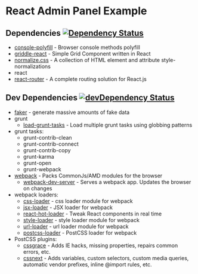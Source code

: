 React Admin Panel Example
===

## Dependencies [![Dependency Status](https://david-dm.org/semigradsky/react-admin-example.svg)](https://david-dm.org/semigradsky/react-admin-example)

- [console-polyfill](https://github.com/paulmillr/console-polyfill) - Browser console methods polyfill
- [griddle-react](https://github.com/GriddleGriddle/Griddle) - Simple Grid Component written in React
- [normalize.css](https://github.com/necolas/normalize.css) - A collection of HTML element and attribute style-normalizations
- react
- [react-router](https://github.com/rackt/react-router) - A complete routing solution for React.js

## Dev Dependencies [![devDependency Status](https://david-dm.org/semigradsky/react-admin-example/dev-status.svg)](https://david-dm.org/semigradsky/react-admin-example#info=devDependencies)

- [faker](https://github.com/Marak/faker.js) - generate massive amounts of fake data
- grunt
  - [load-grunt-tasks](https://github.com/sindresorhus/load-grunt-tasks) - Load multiple grunt tasks using globbing patterns
- grunt tasks:
  - grunt-contrib-clean
  - grunt-contrib-connect
  - grunt-contrib-copy
  - grunt-karma
  - grunt-open
  - grunt-webpack
- [webpack](https://github.com/webpack/webpack) - Packs CommonJs/AMD modules for the browser
  - [webpack-dev-server](https://github.com/webpack/webpack-dev-server) - Serves a webpack app. Updates the browser on changes
- webpack loaders:
  - [css-loader](https://github.com/webpack/css-loader) - css loader module for webpack
  - [jsx-loader](https://github.com/petehunt/jsx-loader) - JSX loader for webpack
  - [react-hot-loader](https://github.com/gaearon/react-hot-loader) - Tweak React components in real time
  - [style-loader](https://github.com/webpack/style-loader) - style loader module for webpack
  - [url-loader](https://github.com/webpack/url-loader) - url loader module for webpack
  - [postcss-loader](https://github.com/postcss/postcss-loader) - PostCSS loader for webpack
- PostCSS plugins:
  - [cssgrace](https://github.com/cssdream/cssgrace) - Adds IE hacks, missing properties, repairs common errors, etc.
  - [cssnext](https://github.com/cssnext/cssnext) - Adds variables, custom selectors, custom media queries, automatic vendor prefixes, inline @import rules, etc.
